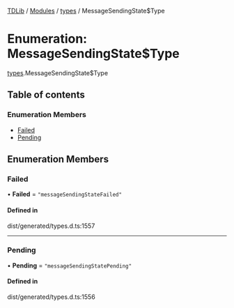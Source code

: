 [TDLib](../README.md) / [Modules](../modules.md) / [types](../modules/types.md) / MessageSendingState$Type

# Enumeration: MessageSendingState$Type

[types](../modules/types.md).MessageSendingState$Type

## Table of contents

### Enumeration Members

- [Failed](types.MessageSendingState_Type.md#failed)
- [Pending](types.MessageSendingState_Type.md#pending)

## Enumeration Members

### Failed

• **Failed** = ``"messageSendingStateFailed"``

#### Defined in

dist/generated/types.d.ts:1557

___

### Pending

• **Pending** = ``"messageSendingStatePending"``

#### Defined in

dist/generated/types.d.ts:1556
